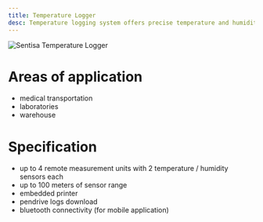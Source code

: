 ```yaml
---
title: Temperature Logger
desc: Temperature logging system offers precise temperature and humidity monitoring capability
---
```


![Sentisa Temperature Logger](/img/portfolio/temperature-logger/logger.png)

# Areas of application
 - medical transportation 
 - laboratories 
 - warehouse

# Specification
 - up to 4 remote measurement units with 2 temperature / humidity sensors each 
 - up to 100 meters of sensor range 
 - embedded printer 
 - pendrive logs download 
 - bluetooth connectivity (for mobile application)
